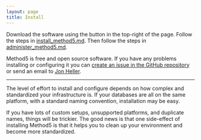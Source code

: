 ```yaml
---
layout: page
title: Install
---
```



Download the software using the button in the top-right of the page.  Follow the steps in [install_method5.md](https://github.com/VentechCMS/method5/blob/master/install_method5.md).  Then follow the steps in [administer_method5.md](https://github.com/VentechCMS/method5/blob/master/adminster_method5.md).

Method5 is free and open source software.  If you have any problems installing or configuring it you can [create an issue in the GitHub repository](https://github.com/VentechCMS/method5/issues) or send an email to <a href="mailto:hjon@ventechsolutions.com?Subject=Method5" target="_top">Jon Heller</a>.

---

The level of effort to install and configure depends on how complex and standardized your infrastructure is.  If your databases are all on the same platform, with a standard naming convention, installation may be easy.

If you have lots of custom setups, unsupported platforms, and duplicate names, things will be trickier.  The good news is that one side-effect of installing Method5 is that it helps you to clean up your environment and become more standardized.
